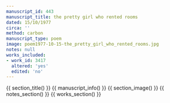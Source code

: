 ```yaml
---
manuscript_id: 443
manuscript_title: the pretty girl who rented rooms
dated: 15/10/1977
circa: ''
method: carbon
manuscript_type: poem
image: poem1977-10-15-the_pretty_girl_who_rented_rooms.jpg
notes: null
works_included:
- work_id: 3417
  altered: 'yes'
  edited: 'no'
---
```


{{ section_title() }}
{{ manuscript_info() }}
{{ section_image() }}
{{ notes_section() }}
{{ works_section() }}
